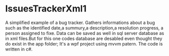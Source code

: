 # IssuesTrackerXml1
A simplified example of a bug tracker.
Gathers informations about a bug such as the identified date,a summury,a description,a resolution progress, a person assigned to fixe.
Data can be saved as well  in sql server database as in xml files.But for this one codes  database are desabled even thought they do exist in the app folder;
It's a wpf project using mvvm patern.
The code is written in c#. 

